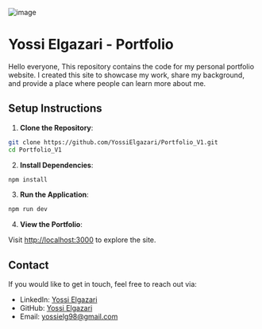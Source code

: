 ![image](https://github.com/user-attachments/assets/ea4f29b5-73c4-48a2-9933-62eff72422f9)

# Yossi Elgazari - Portfolio

Hello everyone,
This repository contains the code for my personal portfolio website. I created this site to showcase my work, share my background, and provide a place where people can learn more about me.

## Setup Instructions

1. **Clone the Repository**:

```bash
git clone https://github.com/YossiElgazari/Portfolio_V1.git
cd Portfolio_V1
```

2. **Install Dependencies**:

```bash
npm install
```

3. **Run the Application**:

```bash
npm run dev
```

4. **View the Portfolio**:

Visit [http://localhost:3000](http://localhost:3000) to explore the site.

## Contact

If you would like to get in touch, feel free to reach out via:

- LinkedIn: [Yossi Elgazari](https://www.linkedin.com/in/yossielgazari)
- GitHub: [Yossi Elgazari](https://github.com/YossiElgazari)
- Email: yossielg98@gmail.com
